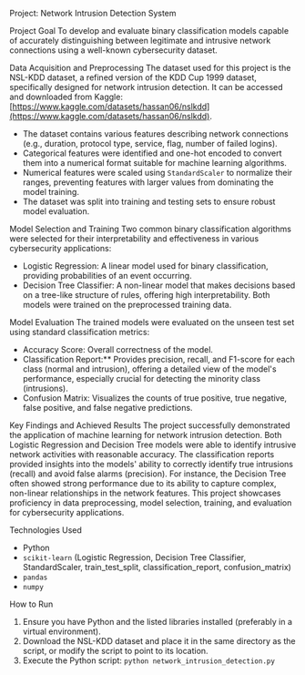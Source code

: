 Project: Network Intrusion Detection System

Project Goal
To develop and evaluate binary classification models capable of accurately distinguishing between legitimate and intrusive network connections using a well-known cybersecurity dataset.


 Data Acquisition and Preprocessing
The dataset used for this project is the NSL-KDD dataset, a refined version of the KDD Cup 1999 dataset, specifically designed for network intrusion detection. It can be accessed and downloaded from Kaggle: [https://www.kaggle.com/datasets/hassan06/nslkdd](https://www.kaggle.com/datasets/hassan06/nslkdd).
* The dataset contains various features describing network connections (e.g., duration, protocol type, service, flag, number of failed logins).
* Categorical features were identified and one-hot encoded to convert them into a numerical format suitable for machine learning algorithms.
* Numerical features were scaled using `StandardScaler` to normalize their ranges, preventing features with larger values from dominating the model training.
* The dataset was split into training and testing sets to ensure robust model evaluation.

Model Selection and Training
Two common binary classification algorithms were selected for their interpretability and effectiveness in various cybersecurity applications:
* Logistic Regression: A linear model used for binary classification, providing probabilities of an event occurring.
* Decision Tree Classifier: A non-linear model that makes decisions based on a tree-like structure of rules, offering high interpretability.
Both models were trained on the preprocessed training data.

Model Evaluation
The trained models were evaluated on the unseen test set using standard classification metrics:
* Accuracy Score: Overall correctness of the model.
* Classification Report:** Provides precision, recall, and F1-score for each class (normal and intrusion), offering a detailed view of the model's performance, especially crucial for detecting the minority class (intrusions).
* Confusion Matrix: Visualizes the counts of true positive, true negative, false positive, and false negative predictions.

 Key Findings and Achieved Results
The project successfully demonstrated the application of machine learning for network intrusion detection. Both Logistic Regression and Decision Tree models were able to identify intrusive network activities with reasonable accuracy. The classification reports provided insights into the models' ability to correctly identify true intrusions (recall) and avoid false alarms (precision). For instance, the Decision Tree often showed strong performance due to its ability to capture complex, non-linear relationships in the network features. This project showcases proficiency in data preprocessing, model selection, training, and evaluation for cybersecurity applications.

 Technologies Used
* Python
* `scikit-learn` (Logistic Regression, Decision Tree Classifier, StandardScaler, train_test_split, classification_report, confusion_matrix)
* `pandas`
* `numpy`

 How to Run
1.  Ensure you have Python and the listed libraries installed (preferably in a virtual environment).
2.  Download the NSL-KDD dataset and place it in the same directory as the script, or modify the script to point to its location.
3.  Execute the Python script: `python network_intrusion_detection.py`
